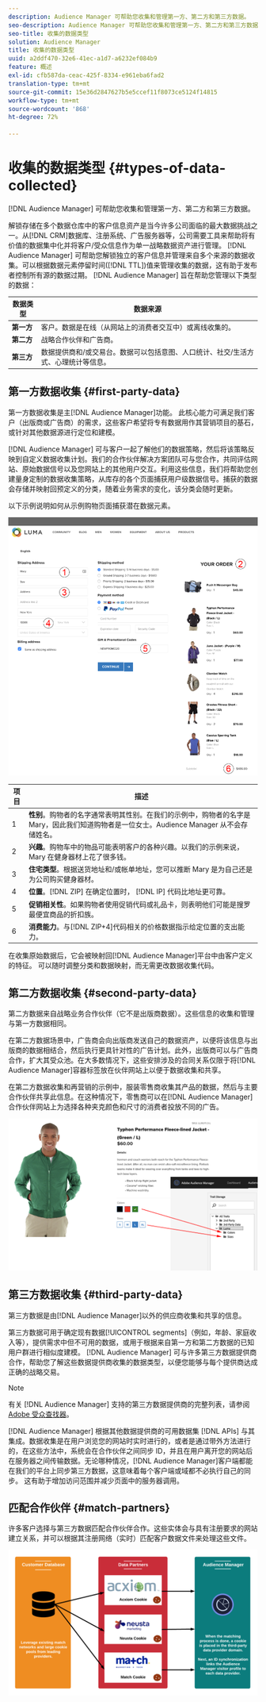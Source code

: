 ```yaml
---
description: Audience Manager 可帮助您收集和管理第一方、第二方和第三方数据。
seo-description: Audience Manager 可帮助您收集和管理第一方、第二方和第三方数据。
seo-title: 收集的数据类型
solution: Audience Manager
title: 收集的数据类型
uuid: a2ddf470-32e6-41ec-a1d7-a6232ef084b9
feature: 概述
exl-id: cfb587da-ceac-425f-8334-e961eba6fad2
translation-type: tm+mt
source-git-commit: 15e36d2847627b5e5ccef11f8073ce5124f14815
workflow-type: tm+mt
source-wordcount: '868'
ht-degree: 72%

---
```


# 收集的数据类型 {#types-of-data-collected}

[!DNL Audience Manager] 可帮助您收集和管理第一方、第二方和第三方数据。

解锁存储在多个数据仓库中的客户信息资产是当今许多公司面临的最大数据挑战之一。从[!DNL CRM]数据库、注册系统、广告服务器等，公司需要工具来帮助将有价值的数据集中化并将客户/受众信息作为单一战略数据资产进行管理。 [!DNL Audience Manager] 可帮助您解锁独立的客户信息并管理来自多个来源的数据收集。可以根据数据元素停留时间([!DNL TTL])值来管理收集的数据，这有助于发布者控制所有源的数据过期。 [!DNL Audience Manager] 旨在帮助您管理以下类型的数据：

| 数据类型 | 数据来源 |
|---|---|
| **第一方** | 客户。数据是在线（从网站上的消费者交互中）或离线收集的。 |
| **第二方** | 战略合作伙伴和广告商。 |
| **第三方** | 数据提供商和/或交易台。数据可以包括意图、人口统计、社交/生活方式、心理统计等信息。 |

## 第一方数据收集 {#first-party-data}

第一方数据收集是主[!DNL Audience Manager]功能。 此核心能力可满足我们客户（出版商或广告商）的需求，这些客户希望将专有数据用作其营销项目的基石，或针对其他数据源进行定位和建模。

[!DNL Audience Manager] 可与客户一起了解他们的数据策略，然后将该策略反映到自定义数据收集计划。我们的合作伙伴解决方案团队可与您合作，共同评估网站、原始数据信号以及您网站上的其他用户交互。利用这些信息，我们将帮助您创建量身定制的数据收集策略，从库存的各个页面捕获用户级数据信号。捕获的数据会存储并映射回预定义的分类，随着业务需求的变化，该分类会随时更新。

以下示例说明如何从示例购物页面捕获潜在数据元素。

![shopping-cart-data](assets/shopping-cart-data.png)

| 项目 | 描述 |
|---|---|
| 1 | **性别**。购物者的名字通常表明其性别。在我们的示例中，购物者的名字是 Mary，因此我们知道购物者是一位女士。Audience Manager 从不会存储姓名。 |
| 2 | **兴趣**。购物车中的物品可能表明客户的各种兴趣。以我们的示例来说，Mary 在健身器材上花了很多钱。 |
| 3 | **住宅类型**。根据送货地址和/或帐单地址，您可以推断 Mary 是为自己还是为公司购买健身器材。 |
| 4 | **位置**。[!DNL ZIP] 在确定位置时， [!DNL IP] 代码比地址更可靠。 |
| 5 | **促销相关性**。如果购物者使用促销代码或礼品卡，则表明他们可能是搜罗最便宜商品的折扣族。 |
| 6 | **消费能力**。与[!DNL ZIP+4]代码相关的价格数据指示给定位置的支出能力。 |

在收集原始数据后，它会被映射回[!DNL Audience Manager]平台中由客户定义的特征。 可以随时调整分类和数据映射，而无需更改数据收集代码。

## 第二方数据收集 {#second-party-data}

第二方数据来自战略业务合作伙伴（它不是出版商数据）。这些信息的收集和管理与第一方数据相同。

在第二方数据场景中，广告商会向出版商发送自己的数据资产，以便将该信息与出版商的数据相结合，然后执行更具针对性的广告计划。此外，出版商可以与广告商合作，扩大其受众池。在大多数情况下，这些安排涉及的合同关系仅限于将[!DNL Audience Manager]容器标签放在伙伴网站上以便于数据收集和共享。

在第二方数据收集和再营销的示例中，服装零售商收集其产品的数据，然后与主要合作伙伴共享此信息。在这种情况下，零售商可以在[!DNL Audience Manager]合作伙伴网站上为选择各种夹克颜色和尺寸的消费者投放不同的广告。

![](assets/shopping-cart-traits.png)

## 第三方数据收集 {#third-party-data}

第三方数据是由[!DNL Audience Manager]以外的供应商收集和共享的信息。

第三方数据可用于确定现有数据[!UICONTROL segments]（例如，年龄、家庭收入等），提供需求中但不可用的数据，或用于根据来自第一方和第二方数据的已知用户群进行相似度建模。 [!DNL Audience Manager] 可与许多第三方数据提供商合作，帮助您了解这些数据提供商收集的数据类型，以便您能够与每个提供商达成正确的战略交易。

>[!NOTE]
>
>有关 [!DNL Audience Manager] 支持的第三方数据提供商的完整列表，请参阅 [Adobe 受众查找器](https://www.adobe-audience-finder.com/)。

[!DNL Audience Manager] 根据其他数据提供商的可用数据集 [!DNL APIs] 与其集成。数据收集是在用户浏览您的网站时实时进行的，或者是通过带外方法进行的，在这些方法中，系统会在合作伙伴之间同步 ID，并且在用户离开您的网站后在服务器之间传输数据。无论哪种情况，[!DNL Audience Manager]客户端都能在我们的平台上同步第三方数据，这意味着每个客户端或域都不必执行自己的同步。 这有助于增加访问范围并减少页面中的服务器调用。

## 匹配合作伙伴 {#match-partners}

许多客户选择与第三方数据匹配合作伙伴合作。这些实体会与具有注册要求的网站建立关系，并可以根据其注册网络（实时）匹配客户数据文件来处理这些文件。

![data-provider-match](assets/data-provider-match.png)
